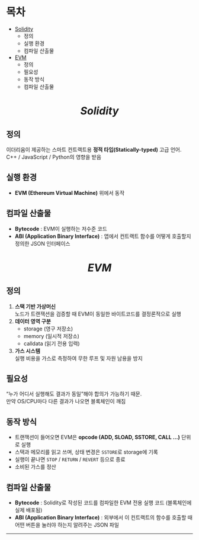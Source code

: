 # 목차
- [Solidity](#solidity)
  - 정의
  - 실행 환경
  - 컴파일 산출물
- [EVM](#evm)
  - 정의
  - 필요성
  - 동작 방식
  - 컴파일 산출물

# $$Solidity$$

## 정의
이더리움이 제공하는 스마트 컨트랙트용 **정적 타입(Statically-typed)** 고급 언어.  
C++ / JavaScript / Python의 영향을 받음

## 실행 환경
- **EVM (Ethereum Virtual Machine)** 위에서 동작

## 컴파일 산출물
- **Bytecode** : EVM이 실행하는 저수준 코드  
- **ABI (Application Binary Interface)** : 앱에서 컨트랙트 함수를 어떻게 호출할지 정의한 JSON 인터페이스



# $$EVM$$

## 정의
1. **스택 기반 가상머신**  
   노드가 트랜잭션을 검증할 때 EVM이 동일한 바이트코드를 결정론적으로 실행
2. **데이터 영역 구분**  
   - storage (영구 저장소)  
   - memory (일시적 저장소)  
   - calldata (읽기 전용 입력)
3. **가스 시스템**  
   실행 비용을 가스로 측정하여 무한 루프 및 자원 남용을 방지

## 필요성
“누가 어디서 실행해도 결과가 동일”해야 합의가 가능하기 때문.  
만약 OS/CPU마다 다른 결과가 나오면 블록체인이 깨짐

## 동작 방식
- 트랜잭션이 들어오면 EVM은 **opcode (ADD, SLOAD, SSTORE, CALL …)** 단위로 실행  
- 스택과 메모리를 읽고 쓰며, 상태 변경은 `SSTORE`로 storage에 기록  
- 실행이 끝나면 `STOP` / `RETURN` / `REVERT` 등으로 종료  
- 소비된 가스를 정산

## 컴파일 산출물
- **Bytecode** : Solidity로 작성된 코드를 컴파일한 EVM 전용 실행 코드 (블록체인에 실제 배포됨)  
- **ABI (Application Binary Interface)** : 외부에서 이 컨트랙트의 함수를 호출할 때 어떤 버튼을 눌러야 하는지 알려주는 JSON 파일



---

